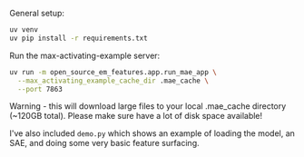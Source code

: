 General setup:

```bash
uv venv
uv pip install -r requirements.txt
```

Run the max-activating-example server:
```bash
uv run -m open_source_em_features.app.run_mae_app \
  --max_activating_example_cache_dir .mae_cache \
  --port 7863
```

Warning - this will download large files to your local .mae_cache directory (~120GB total). Please make sure have a lot of disk space available!

I've also included `demo.py` which shows an example of loading the model, an SAE, and doing some very basic feature surfacing.
